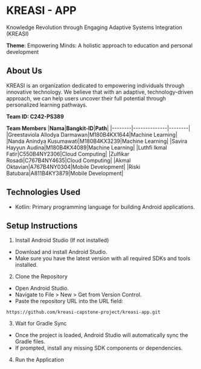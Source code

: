 # KREASI - APP
Knowledge Revolution through Engaging Adaptive Systems Integration (KREASI)

**Theme**: Empowering Minds: A holistic approach to education and personal development

## **About Us**
KREASI is an organization dedicated to empowering individuals through innovative technology. We believe that with an adaptive, technology-driven approach, we can help users uncover their full potential through personalized learning pathways.

**Team ID: C242-PS389**

**Team Members**
|**Nama**|**Bangkit-ID**|**Path**|
|--------|--------------|--------|
|Greestaviola Allodya Darmawan|M180B4KX1644|Machine Learning|
|Nanda Anindya Kusumawati|M180B4KX3239|Machine Learning|
|Savira Hayyun Audina|M180B4KX4089|Machine Learning|
|Luthfi Ikmal Fatir|C550B4NY2306|Cloud Computing|
|Zulfikar Rosadi|C767B4NY4635|Cloud Computing|
|Akmal Oktavian|A767B4NY0304|Mobile Development|
|Riski Batubara|A811B4KY3879|Mobile Development|

## Technologies Used
- Kotlin: Primary programming language for building Android applications.


## Setup Instructions
1. Install Android Studio (If not installed)
- Download and install Android Studio.
- Make sure you have the latest version with all required SDKs and tools installed.
2. Clone the Repository
- Open Android Studio.
- Navigate to File > New > Get from Version Control.
- Paste the repository URL into the URL field:

```
https://github.com/kreasi-capstone-project/kreasi-app.git
```
3. Wait for Gradle Sync
- Once the project is loaded, Android Studio will automatically sync the Gradle files.
- If prompted, install any missing SDK components or dependencies.
4. Run the Application
